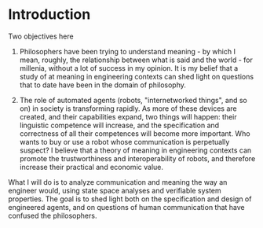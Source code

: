 
# Introduction

Two objectives here

1. Philosophers have been trying to understand meaning - by which I
mean, roughly, the relationship between what is said and the world -
for millenia, without a lot of success in my opinion.  It is my belief
that a study of at meaning in engineering contexts can shed light on
questions that to date have been in the domain of philosophy.  

1. The role of automated agents (robots, "internetworked things", and
so on) in society is transforming rapidly. As more of these devices
are created, and their capabilities expand, two things will happen:
their linguistic competence will increase, and the specification and
correctness of all their competences will become more important.  Who
wants to buy or use a robot whose communication is perpetually
suspect?  I believe that a theory of meaning in engineering contexts
can promote the trustworthiness and interoperability of robots, and
therefore increase their practical and economic value.

What I will do is to analyze communication and meaning the way an
engineer would, using state space analyses and verifiable system
properties.  The goal is to shed light both on the specification and
design of engineered agents, and on questions of human communication
that have confused the philosophers.


